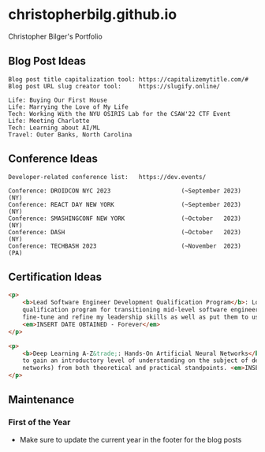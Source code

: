 # christopherbilg.github.io

Christopher Bilger's Portfolio

## Blog Post Ideas

    Blog post title capitalization tool: https://capitalizemytitle.com/#
    Blog post URL slug creator tool:     https://slugify.online/

    Life: Buying Our First House
    Life: Marrying the Love of My Life
    Tech: Working With the NYU OSIRIS Lab for the CSAW'22 CTF Event
    Life: Meeting Charlotte
    Tech: Learning about AI/ML
    Travel: Outer Banks, North Carolina

## Conference Ideas

    Developer-related conference list:   https://dev.events/

    Conference: DROIDCON NYC 2023                    (~September 2023) (NY)
    Conference: REACT DAY NEW YORK                   (~September 2023) (NY)
    Conference: SMASHINGCONF NEW YORK                (~October   2023) (NY)
    Conference: DASH                                 (~October   2023) (NY)
    Conference: TECHBASH 2023                        (~November  2023) (PA)

## Certification Ideas

```html
<p>
    <b>Lead Software Engineer Development Qualification Program</b>: Lockheed Martin's internal training and
    qualification program for transitioning mid-level software engineers into leadership roles allowed me to
    fine-tune and refine my leadership skills as well as put them to use on engineering teams.
    <em>INSERT DATE OBTAINED - Forever</em>
</p>

<p>
    <b>Deep Learning A-Z&trade;: Hands-On Artificial Neural Networks</b>: Udemy's online course allowed me
    to gain an introductory level of understanding on the subject of deep learning (multiple types of neural
    networks) from both theoretical and practical standpoints. <em>INSERT DATE OBTAINED - Forever</em>
</p>
```

## Maintenance

### First of the Year

- Make sure to update the current year in the footer for the blog posts
